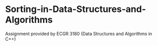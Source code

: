 # Sorting-in-Data-Structures-and-Algorithms
Assignment provided by ECGR 3180 (Data Structures and Algorithms in C++)
